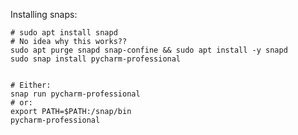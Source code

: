 Installing snaps:

    # sudo apt install snapd
    # No idea why this works??
    sudo apt purge snapd snap-confine && sudo apt install -y snapd
    sudo snap install pycharm-professional


    # Either:
    snap run pycharm-professional
    # or:
    export PATH=$PATH:/snap/bin
    pycharm-professional
